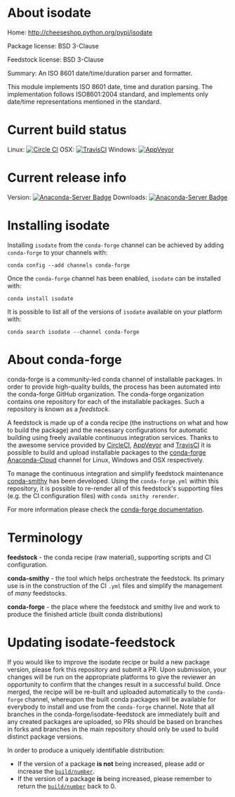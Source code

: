 About isodate
=============

Home: http://cheeseshop.python.org/pypi/isodate

Package license: BSD 3-Clause

Feedstock license: BSD 3-Clause

Summary: An ISO 8601 date/time/duration parser and formatter.

This module implements ISO 8601 date, time and duration parsing. The
implementation follows ISO8601:2004 standard, and implements only date/time
representations mentioned in the standard.


Current build status
====================

Linux: [![Circle CI](https://circleci.com/gh/conda-forge/isodate-feedstock.svg?style=shield)](https://circleci.com/gh/conda-forge/isodate-feedstock)
OSX: [![TravisCI](https://travis-ci.org/conda-forge/isodate-feedstock.svg?branch=master)](https://travis-ci.org/conda-forge/isodate-feedstock)
Windows: [![AppVeyor](https://ci.appveyor.com/api/projects/status/github/conda-forge/isodate-feedstock?svg=True)](https://ci.appveyor.com/project/conda-forge/isodate-feedstock/branch/master)

Current release info
====================
Version: [![Anaconda-Server Badge](https://anaconda.org/conda-forge/isodate/badges/version.svg)](https://anaconda.org/conda-forge/isodate)
Downloads: [![Anaconda-Server Badge](https://anaconda.org/conda-forge/isodate/badges/downloads.svg)](https://anaconda.org/conda-forge/isodate)

Installing isodate
==================

Installing `isodate` from the `conda-forge` channel can be achieved by adding `conda-forge` to your channels with:

```
conda config --add channels conda-forge
```

Once the `conda-forge` channel has been enabled, `isodate` can be installed with:

```
conda install isodate
```

It is possible to list all of the versions of `isodate` available on your platform with:

```
conda search isodate --channel conda-forge
```


About conda-forge
=================

conda-forge is a community-led conda channel of installable packages.
In order to provide high-quality builds, the process has been automated into the
conda-forge GitHub organization. The conda-forge organization contains one repository
for each of the installable packages. Such a repository is known as a *feedstock*.

A feedstock is made up of a conda recipe (the instructions on what and how to build
the package) and the necessary configurations for automatic building using freely
available continuous integration services. Thanks to the awesome service provided by
[CircleCI](https://circleci.com/), [AppVeyor](http://www.appveyor.com/)
and [TravisCI](https://travis-ci.org/) it is possible to build and upload installable
packages to the [conda-forge](https://anaconda.org/conda-forge)
[Anaconda-Cloud](http://docs.anaconda.org/) channel for Linux, Windows and OSX respectively.

To manage the continuous integration and simplify feedstock maintenance
[conda-smithy](http://github.com/conda-forge/conda-smithy) has been developed.
Using the ``conda-forge.yml`` within this repository, it is possible to re-render all of
this feedstock's supporting files (e.g. the CI configuration files) with ``conda smithy rerender``.

For more information please check the [conda-forge documentation](https://conda-forge.org/docs/).

Terminology
===========

**feedstock** - the conda recipe (raw material), supporting scripts and CI configuration.

**conda-smithy** - the tool which helps orchestrate the feedstock.
                   Its primary use is in the construction of the CI ``.yml`` files
                   and simplify the management of *many* feedstocks.

**conda-forge** - the place where the feedstock and smithy live and work to
                  produce the finished article (built conda distributions)


Updating isodate-feedstock
==========================

If you would like to improve the isodate recipe or build a new
package version, please fork this repository and submit a PR. Upon submission,
your changes will be run on the appropriate platforms to give the reviewer an
opportunity to confirm that the changes result in a successful build. Once
merged, the recipe will be re-built and uploaded automatically to the
`conda-forge` channel, whereupon the built conda packages will be available for
everybody to install and use from the `conda-forge` channel.
Note that all branches in the conda-forge/isodate-feedstock are
immediately built and any created packages are uploaded, so PRs should be based
on branches in forks and branches in the main repository should only be used to
build distinct package versions.

In order to produce a uniquely identifiable distribution:
 * If the version of a package **is not** being increased, please add or increase
   the [``build/number``](http://conda.pydata.org/docs/building/meta-yaml.html#build-number-and-string).
 * If the version of a package **is** being increased, please remember to return
   the [``build/number``](http://conda.pydata.org/docs/building/meta-yaml.html#build-number-and-string)
   back to 0.